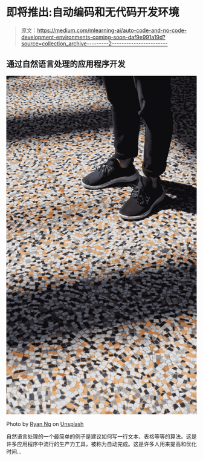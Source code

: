 # 即将推出:自动编码和无代码开发环境

> 原文：<https://medium.com/mlearning-ai/auto-code-and-no-code-development-environments-coming-soon-daf9e991a19d?source=collection_archive---------2----------------------->

## 通过自然语言处理的应用程序开发

![](img/c8958616c82da7a6d9329cc4770c4112.png)

Photo by [Ryan Ng](https://unsplash.com/@ryannghy?utm_source=medium&utm_medium=referral) on [Unsplash](https://unsplash.com?utm_source=medium&utm_medium=referral)

自然语言处理的一个最简单的例子是建议如何写一行文本、表格等等的算法。这是许多应用程序中流行的生产力工具，被称为自动完成。这是许多人用来提高和优化时间…